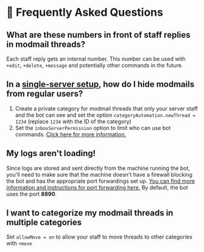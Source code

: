 # 🙋 Frequently Asked Questions

## What are these numbers in front of staff replies in modmail threads?
Each staff reply gets an internal number. This number can be used with
`+edit`, `+delete`, `+message` and potentially other commands in the future.

## In a [single-server setup](setup.md#single-server-setup), how do I hide modmails from regular users?
1. Create a private category for modmail threads that only your server staff and the bot can see and set the option
`categoryAutomation.newThread = 1234` (replace `1234` with the ID of the category)
2. Set the `inboxServerPermission` option to limit who can use bot commands.
   [Click here for more information.](configuration.md#inboxserverpermission)

## My logs aren't loading!
Since logs are stored and sent directly from the machine running the bot, you'll need to make sure
that the machine doesn't have a firewall blocking the bot and has the appropriate port forwardings set up.
[You can find more information and instructions for port forwarding here.](https://portforward.com/) 
By default, the bot uses the port **8890**.


## I want to categorize my modmail threads in multiple categories
Set `allowMove = on` to allow your staff to move threads to other categories with `+move`
